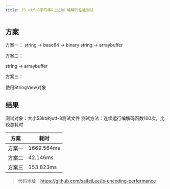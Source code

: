 ```yaml
---
title: JS utf-8字符串&二进制 编解码性能测试
---
```


## 方案

方案一：
string -> base64 -> binary string -> arraybuffer

方案二：

string -> arraybuffer

方案三：

使用StringView对象

## 结果

测试对象：大小53kb的utf-8测试文件
测试方法：连续运行编解码函数100次，比较总耗时

| 方案   | 耗时       |
|--------|------------|
| 方案一 | 1669.564ms |
| 方案二 | 42.146ms   |
| 方案三 | 153.823ms  |

> 代码地址：<https://github.com/saifeiLee/js-encoding-performance>
